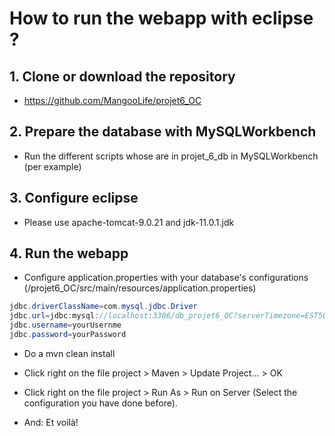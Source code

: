 # How to run the webapp with eclipse ?

## 1. Clone or download the repository
- https://github.com/MangooLife/projet6_OC

## 2. Prepare the database with MySQLWorkbench
- Run the different scripts whose are in projet_6_db in MySQLWorkbench (per example)
 
## 3. Configure eclipse
- Please use apache-tomcat-9.0.21 and jdk-11.0.1.jdk

## 4. Run the webapp
- Configure application.properties with your database's configurations (/projet6_OC/src/main/resources/application.properties)
```java
jdbc.driverClassName=com.mysql.jdbc.Driver
jdbc.url=jdbc:mysql://localhost:3306/db_projet6_OC?serverTimezone=EST5EDT&useUnicode=yes&characterEncoding=UTF-8
jdbc.username=yourUsernme
jdbc.password=yourPassword
```

- Do a mvn clean install

- Click right on the  file project > Maven > Update Project... > OK

- Click right on the file project > Run As > Run on Server (Select the configuration you have done before).

- And: Et voilà!


 
 
 